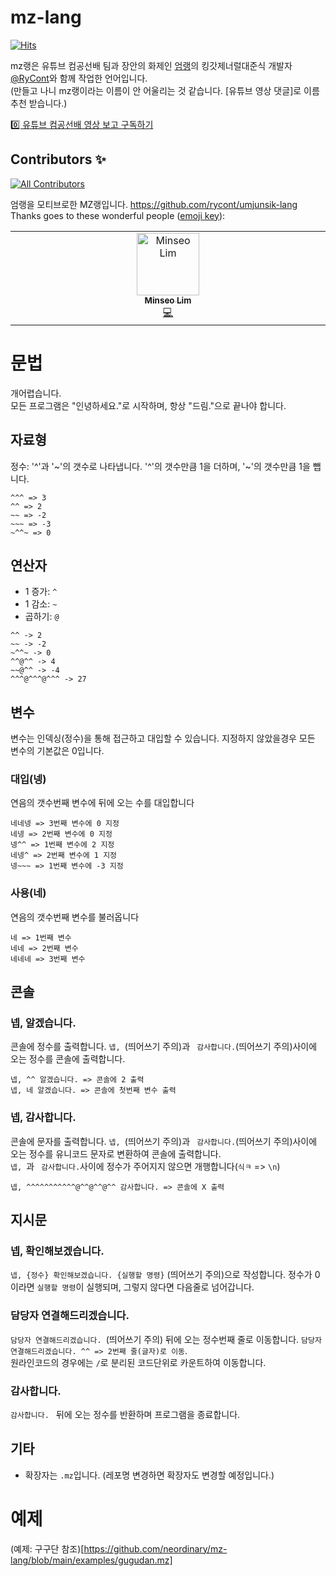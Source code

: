 # mz-lang

[![Hits](https://hits.seeyoufarm.com/api/count/incr/badge.svg?url=https%3A%2F%2Fgithub.com%2Fneordinary%2Fmz-lang&count_bg=%2379C83D&title_bg=%23555555&icon=&icon_color=%23E7E7E7&title=hits&edge_flat=false)](https://hits.seeyoufarm.com)

mz랭은 유튜브 컴공선배 팀과 장안의 화제인 [엄랭](https://github.com/rycont/umjunsik-lang)의 킹갓제너럴대준식 개발자 [@RyCont](https://github.com/rycont)와 함께 작업한 언어입니다.
</br> (만들고 나니 mz랭이라는 이름이 안 어울리는 것 같습니다. [유튜브 영상 댓글]로 이름 추천 받습니다.)

[0️⃣ 유튜브 컴공선배 영상 보고 구독하기](https://www.youtube.com/@comgongbro)

## Contributors ✨
<!-- ALL-CONTRIBUTORS-BADGE:START - Do not remove or modify this section -->
[![All Contributors](https://img.shields.io/badge/all_contributors-1-orange.svg?style=flat-square)](#contributors-)
<!-- ALL-CONTRIBUTORS-BADGE:END -->
엄랭을 모티브로한 MZ랭입니다. https://github.com/rycont/umjunsik-lang
</br> Thanks goes to these wonderful people ([emoji key](https://allcontributors.org/docs/en/emoji-key)):

<!-- ALL-CONTRIBUTORS-LIST:START - Do not remove or modify this section -->
<!-- prettier-ignore-start -->
<!-- markdownlint-disable -->
<table>
  <tbody>
    <tr>
      <td align="center" valign="top" width="14.28%"><a href="https://github.com/happbob"><img src="https://avatars.githubusercontent.com/u/54854764?v=4?s=100" width="100px;" alt="Minseo Lim"/><br /><sub><b>Minseo Lim</b></sub></a><br /><a href="https://github.com/neordinary/mz-lang/commits?author=happbob" title="Code">💻</a></td>
    </tr>
  </tbody>
</table>

<!-- markdownlint-restore -->
<!-- prettier-ignore-end -->

<!-- ALL-CONTRIBUTORS-LIST:END -->

# 문법

개어렵습니다.
</br>모든 프로그램은 "인녕하세요."로 시작하며, 항상 "드림."으로 끝나야 합니다.

## 자료형

정수: '^'과 '~'의 갯수로 나타냅니다. '^'의 갯수만큼 1을 더하며, '~'의 갯수만큼 1을 뺍니다.

```
^^^ => 3
^^ => 2
~~ => -2
~~~ => -3
~^^~ => 0
```

## 연산자

- 1 증가: `^`
- 1 감소: `~`
- 곱하기: `@`

```
^^ -> 2
~~ -> -2
~^^~ -> 0
^^@^^ -> 4
~~@^^ -> -4
^^^@^^^@^^^ -> 27
```

## 변수

변수는 인덱싱(정수)을 통해 접근하고 대입할 수 있습니다. 지정하지 않았을경우 모든 변수의 기본값은 0입니다.

### 대입(넹)

연음의 갯수번째 변수에 뒤에 오는 수를 대입합니다

```
네네넹 => 3번째 변수에 0 지정
네넹 => 2번째 변수에 0 지정
넹^^ => 1번째 변수에 2 지정
네넹^ => 2번째 변수에 1 지정
넹~~~ => 1번째 변수에 -3 지정
```

### 사용(네)

연음의 갯수번째 변수를 불러옵니다

```
네 => 1번째 변수
네네 => 2번째 변수
네네네 => 3번째 변수
```


## 콘솔

### 넵, 알겠습니다.

콘솔에 정수를 출력합니다. `넵, `(띄어쓰기 주의)과 ` 감사합니다.`(띄어쓰기 주의)사이에 오는 정수를 콘솔에 출력합니다.

```tsx
넵, ^^ 알겠습니다. => 콘솔에 2 출력
넵, 네 알겠습니다. => 콘솔에 첫번째 변수 출력
```

### 넵, 감사합니다.

콘솔에 문자를 출력합니다. `넵, `(띄어쓰기 주의)과 ` 감사합니다.`(띄어쓰기 주의)사이에 오는 정수를 유니코드 문자로 변환하여 콘솔에 출력합니다. 
</br>`넵, `과 ` 감사합니다.`사이에 정수가 주어지지 않으면 개행합니다(`식ㅋ` => `\n`)

```tsx
넵, ^^^^^^^^^^^@^^@^^@^^ 감사합니다. => 콘솔에 X 출력
```

## 지시문

### 넵, 확인해보겠습니다.

`넵, {정수} 확인해보겠습니다. {실행할 명령}` (띄어쓰기 주의)으로 작성합니다. 정수가 0이라면 `실행할 명령`이 실행되며, 그렇지 않다면 다음줄로 넘어갑니다.

### 담당자 연결해드리겠습니다.

`담당자 연결해드리겠습니다. `(띄어쓰기 주의) 뒤에 오는 정수번째 줄로 이동합니다. `담당자 연결해드리겠습니다. ^^ => 2번째 줄(글자)로 이동`. 
</br>원라인코드의 경우에는 `/`로 분리된 코드단위로 카운트하여 이동합니다.

### 감사합니다. 

`감사합니다. ` 뒤에 오는 정수를 반환하며 프로그램을 종료합니다.

## 기타

- 확장자는 `.mz`입니다. (레포명 변경하면 확장자도 변경할 예정입니다.)

# 예제

(예제: 구구단 참조)[https://github.com/neordinary/mz-lang/blob/main/examples/gugudan.mz]
